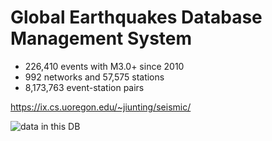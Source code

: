 # Global Earthquakes Database Management System
* 226,410 events with M3.0+ since 2010
* 992 networks and 57,575 stations
* 8,173,763 event-station pairs

https://ix.cs.uoregon.edu/~jiunting/seismic/

![][fig1] 

[fig1]:./Fig1_map.png "data in this DB"
